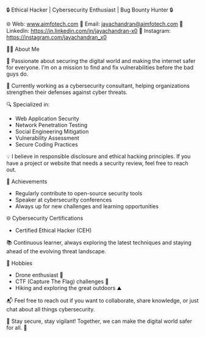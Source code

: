 🔒 Ethical Hacker | Cybersecurity Enthusiast | Bug Bounty Hunter 🔒

🌐 Web: www.aimfotech.com
📧 Email: jayachandran@aimfotech.com
🔗 LinkedIn: https://in.linkedin.com/in/jayachandran-x0
🔗 Instagram: https://instagram.com/jayachandran_x0

👨‍💻 About Me

🚀 Passionate about securing the digital world and making the internet safer for everyone. I'm on a mission to find and fix vulnerabilities before the bad guys do.

💼 Currently working as a cybersecurity consultant, helping organizations strengthen their defenses against cyber threats.

🔍 Specialized in:

- Web Application Security
- Network Penetration Testing
- Social Engineering Mitigation
- Vulnerability Assessment
- Secure Coding Practices

💡 I believe in responsible disclosure and ethical hacking principles. If you have a project or website that needs a security review, feel free to reach out.

🌟 Achievements

- Regularly contribute to open-source security tools
- Speaker at cybersecurity conferences
- Always up for new challenges and learning opportunities

🌐 Cybersecurity Certifications

- Certified Ethical Hacker (CEH)

📚 Continuous learner, always exploring the latest techniques and staying ahead of the evolving threat landscape.

🚁 Hobbies

- Drone enthusiast 🚁
- CTF (Capture The Flag) challenges 🚩
- Hiking and exploring the great outdoors ⛰️

📬 Feel free to reach out if you want to collaborate, share knowledge, or just chat about all things cybersecurity.

🔐 Stay secure, stay vigilant! Together, we can make the digital world safer for all. 💪
